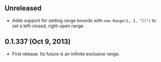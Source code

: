## Unreleased
- Adds support for setting range bounds with `new Range(1, 3, "[)")` to set
  a left-closed, right-open range.

## 0.1.337 (Oct 9, 2013)
- First release. Its future is an infinite exclusive range.
